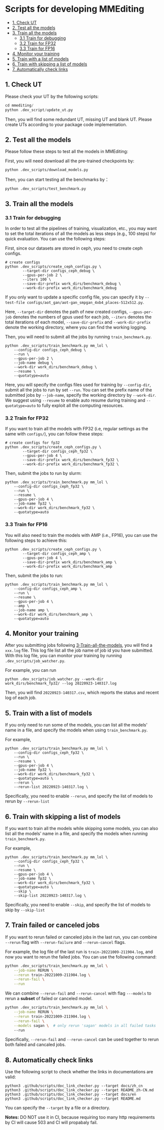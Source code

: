 # Scripts for developing MMEditing

- [1. Check UT](#check-ut)
- [2. Test all the models](#test-benchmark)
- [3. Train all the models](#3-train-all-the-models)
  - [3.1 Train for debugging](#31-train-for-debugging)
  - [3.2 Train for FP32](#32-train-for-fp32)
  - [3.3 Train for FP16](#33-train-for-fp16)
- [4. Monitor your training](#4-monitor-your-training)
- [5. Train with a list of models](#5-train-with-a-list-of-models)
- [6. Train with skipping a list of models](#6-train-with-skipping-a-list-of-models)
- [7. Automatically check links](#automatically-check-links)

## 1. Check UT

Please check your UT by the following scripts:

```python
cd mmediting/
python .dev_script/update_ut.py
```

Then, you will find some redundant UT, missing UT and blank UT.
Please create UTs according to your package code implementation.

## 2. Test all the models

Please follow these steps to test all the models in MMEditing:

First, you will need download all the pre-trained checkpoints by:

```shell
python .dev_scripts/download_models.py
```

Then, you can start testing all the benchmarks by：

```shell
python .dev_scripts/test_benchmark.py
```

## 3. Train all the models

### 3.1 Train for debugging

In order to test all the pipelines of training, visualization, etc., you may want to set the total iterations of all the models as less steps (e.g., 100 steps) for quick evaluation. You can use the following steps:

First, since our datasets are stored in ceph, you need to create ceph configs.

```shell
# create configs
python .dev_scripts/create_ceph_configs.py \
        --target-dir configs_ceph_debug \
        --gpus-per-job 2 \
        --iters 100 \
        --save-dir-prefix work_dirs/benchmark_debug \
        --work-dir-prefix work_dirs/benchmark_debug
```

If you only want to update a specific config file, you can specify it by `--test-file configs/aot_gan/aot-gan_smpgan_4xb4_places-512x512.py`.

Here, `--target-dir` denotes the path of new created configs, `--gpus-per-job` denotes the numbers of gpus used for each job, `--iters` denotes the total iterations of each model, `--save-dir-prefix` and `--work-dir-prefix` denote the working directory, where you can find the working logging.

Then, you will need to submit all the jobs by running `train_benchmark.py`.

```shell
python .dev_scripts/train_benchmark.py mm_lol \
    --config-dir configs_ceph_debug \
    --run \
    --gpus-per-job 2 \
    --job-name debug \
    --work-dir work_dirs/benchmark_debug \
    --resume \
    --quotatype=auto
```

Here, you will specify the configs files used for training by `--config-dir`, submit all the jobs to run by set `--run`. You can set the prefix name of the submitted jobs by `--job-name`, specify the working directory by `--work-dir`. We suggest using `--resume` to enable auto resume during training and `--quotatype=auto` to fully exploit all the computing resources.

### 3.2 Train for FP32

If you want to train all the models with FP32 (i.e, regular settings as the same with `configs/`),
you can follow these steps:

```shell
# create configs for fp32
python .dev_scripts/create_ceph_configs.py \
        --target-dir configs_ceph_fp32 \
        --gpus-per-job 4 \
        --save-dir-prefix work_dirs/benchmark_fp32 \
        --work-dir-prefix work_dirs/benchmark_fp32 \
```

Then, submit the jobs to run by slurm:

```shell
python .dev_scripts/train_benchmark.py mm_lol \
    --config-dir configs_ceph_fp32 \
    --run \
    --resume \
    --gpus-per-job 4 \
    --job-name fp32 \
    --work-dir work_dirs/benchmark_fp32 \
    --quotatype=auto
```

### 3.3 Train for FP16

You will also need to train the models with AMP (i.e., FP16), you can use the following steps to achieve this:

```shell
python .dev_scripts/create_ceph_configs.py \
        --target-dir configs_ceph_amp \
        --gpus-per-job 4 \
        --save-dir-prefix work_dirs/benchmark_amp \
        --work-dir-prefix work_dirs/benchmark_amp
```

Then, submit the jobs to run:

```shell
python .dev_scripts/train_benchmark.py mm_lol \
    --config-dir configs_ceph_amp \
    --run \
    --resume \
    --gpus-per-job 4 \
    --amp \
    --job-name amp \
    --work-dir work_dirs/benchmark_amp \
    --quotatype=auto
```

## 4. Monitor your training

After you submitting jobs following [3-Train-all-the-models](#3-train-all-the-models), you will find a `xxx.log` file.
This log file list all the job name of job id you have submitted. With this log file, you can monitor your training by running `.dev_scripts/job_watcher.py`.

For example, you can run

```shell
python .dev_scripts/job_watcher.py --work-dir work_dirs/benchmark_fp32/ --log 20220923-140317.log
```

Then, you will find `20220923-140317.csv`, which reports the status and recent log of each job.

## 5. Train with a list of models

If you only need to run some of the models, you can list all the models' name in a file, and specify the models when using `train_benchmark.py`.

For example,

```shell
python .dev_scripts/train_benchmark.py mm_lol \
    --config-dir configs_ceph_fp32 \
    --run \
    --resume \
    --gpus-per-job 4 \
    --job-name fp32 \
    --work-dir work_dirs/benchmark_fp32 \
    --quotatype=auto \
    --rerun \
    --rerun-list 20220923-140317.log \
```

Specifically, you need to enable `--rerun`, and specify the list of models to rerun by `--rerun-list`

## 6. Train with skipping a list of models

If you want to train all the models while skipping some models, you can also list all the models' name in a file, and specify the models when running `train_benchmark.py`.

For example,

```shell
python .dev_scripts/train_benchmark.py mm_lol \
    --config-dir configs_ceph_fp32 \
    --run \
    --resume \
    --gpus-per-job 4 \
    --job-name fp32 \
    --work-dir work_dirs/benchmark_fp32 \
    --quotatype=auto \
    --skip \
    --skip-list 20220923-140317.log \
```

Specifically, you need to enable `--skip`, and specify the list of models to skip by `--skip-list`

## 7. Train failed or canceled jobs

If you want to rerun failed or canceled jobs in the last run, you can combine `--rerun` flag with `--rerun-failure` and `--rerun-cancel` flags.

For example, the log file of the last run is `train-20221009-211904.log`, and now you want to rerun the failed jobs. You can use the following command:

```bash
python .dev_scripts/train_benchmark.py mm_lol \
    --job-name RERUN \
    --rerun train-20221009-211904.log \
    --rerun-fail \
    --run
```

We can combine `--rerun-fail` and `--rerun-cancel` with flag `---models` to rerun a **subset** of failed or canceled model.

```bash
python .dev_scripts/train_benchmark.py mm_lol \
    --job-name RERUN \
    --rerun train-20221009-211904.log \
    --rerun-fail \
    --models sagan \  # only rerun 'sagan' models in all failed tasks
    --run
```

Specifically, `--rerun-fail` and `--rerun-cancel` can be used together to rerun both failed and cancaled jobs.

## 8. Automatically check links

Use the following script to check whether the links in documentations are valid:

```shell
python3 .github/scripts/doc_link_checker.py --target docs/zh_cn
python3 .github/scripts/doc_link_checker.py --target README_zh-CN.md
python3 .github/scripts/doc_link_checker.py --target docs/en
python3 .github/scripts/doc_link_checker.py --target README.md
```

You can specify the `--target` by a file or a directory.

**Notes:** DO NOT use it in CI, because requiring too many http requirements by CI will cause 503 and CI will propabaly fail.
